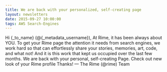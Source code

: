```yaml
---
title: We are back with your personalized, self-creating page
layout: newsletters
date: 2015-09-27 10:00:00
tags: AWS Search-Engines
---
```


Hi {_to_name} (@{_metadata_username}),
At Rime, it has been always about YOU. To get your Rime page the attention it needs from search engines, we work hard so that can effortlessly share your stories, memories, art, code, and what not!
And it is this work that kept us occupied over the last few months. We are back with your personal, self-creating Page.
Check out new look of your Rime profile
Thanks!
— The Rime (@rime) Team